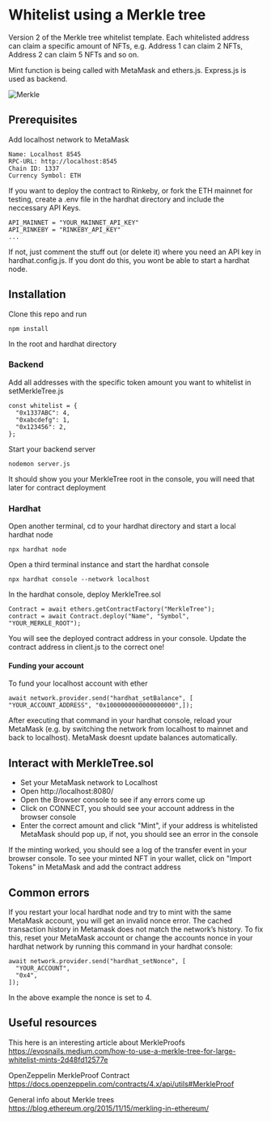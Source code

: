 # Whitelist using a Merkle tree

Version 2 of the Merkle tree whitelist template. Each whitelisted address can claim a specific amount of NFTs, e.g. Address 1 can claim 2 NFTs, Address 2 can claim 5 NFTs and so on.

Mint function is being called with MetaMask and ethers.js. Express.js is used as backend.

![Merkle](https://blog.ethereum.org/wp-content/uploads/2015/11/merkle.png "Merkle")

## Prerequisites

Add localhost network to MetaMask

```
Name: Localhost 8545
RPC-URL: http://localhost:8545
Chain ID: 1337
Currency Symbol: ETH
```

If you want to deploy the contract to Rinkeby, or fork the ETH mainnet for testing, create a .env file in the hardhat directory and include the neccessary API Keys.

```
API_MAINNET = "YOUR_MAINNET_API_KEY"
API_RINKEBY = "RINKEBY_API_KEY"
...
```

If not, just comment the stuff out (or delete it) where you need an API key in hardhat.config.js. If you dont do this, you wont be able to start a hardhat node.

## Installation

Clone this repo and run

```
npm install
```

In the root and hardhat directory

### Backend

Add all addresses with the specific token amount you want to whitelist in setMerkleTree.js

```
const whitelist = {
  "0x1337ABC": 4,
  "0xabcdefg": 1,
  "0x123456": 2,
};
```

Start your backend server

```
nodemon server.js
```

It should show you your MerkleTree root in the console, you will need that later for contract deployment

### Hardhat

Open another terminal, cd to your hardhat directory and start a local hardhat node

```
npx hardhat node
```

Open a third terminal instance and start the hardhat console

```
npx hardhat console --network localhost
```

In the hardhat console, deploy MerkleTree.sol

```
Contract = await ethers.getContractFactory("MerkleTree");
contract = await Contract.deploy("Name", "Symbol", "YOUR_MERKLE_ROOT");
```

You will see the deployed contract address in your console. Update the contract address in client.js to the correct one!

#### Funding your account

To fund your localhost account with ether

```
await network.provider.send("hardhat_setBalance", [ "YOUR_ACCOUNT_ADDRESS", "0x1000000000000000000",]);
```

After executing that command in your hardhat console, reload your MetaMask (e.g. by switching the network from localhost to mainnet and back to localhost). MetaMask doesnt update balances automatically.

## Interact with MerkleTree.sol

- Set your MetaMask network to Localhost
- Open http://localhost:8080/
- Open the Browser console to see if any errors come up
- Click on CONNECT, you should see your account address in the browser console
- Enter the correct amount and click "Mint", if your address is whitelisted MetaMask should pop up, if not, you should see an error in the console

If the minting worked, you should see a log of the transfer event in your browser console.
To see your minted NFT in your wallet, click on "Import Tokens" in MetaMask and add the contract address

## Common errors

If you restart your local hardhat node and try to mint with the same MetaMask account, you will get an invalid nonce error. The cached transaction history in Metamask does not match the network’s history. To fix this, reset your MetaMask account or change the accounts nonce in your hardhat network by running this command in your hardhat console:

```
await network.provider.send("hardhat_setNonce", [
  "YOUR_ACCOUNT",
  "0x4",
]);
```

In the above example the nonce is set to 4.

## Useful resources

This here is an interesting article about MerkleProofs
https://evosnails.medium.com/how-to-use-a-merkle-tree-for-large-whitelist-mints-2d48fd12577e

OpenZeppelin MerkleProof Contract
https://docs.openzeppelin.com/contracts/4.x/api/utils#MerkleProof

General info about Merkle trees
https://blog.ethereum.org/2015/11/15/merkling-in-ethereum/
